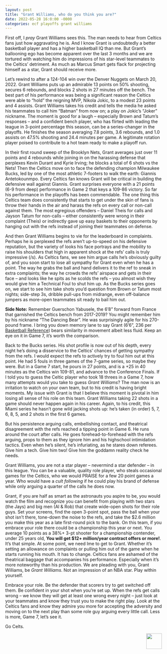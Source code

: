 ```yaml
---
layout: post
title: "Grant Williams, who do you think you are?"
date: 2022-05-28 16:0:00 -0000
categories: ecf playoffs grant williams
---
```


First off, I _pray_ Grant Williams sees this. The man needs to hear from Celtics fans just how aggravating he is. And I know Grant is undoubtedly a better basketball player and has a higher basketball IQ than me. But Grant’s ballooning ego has become apparent over the last 3 months and we are tortured with watching him do impressions of his star-level teammates to the Celtics’ detriment. As much as Marcus Smart gets flack for projecting himself as a star, Grant should receive more.

Let’s rewind to after a 124-104 win over the Denver Nuggets on March 20, 2022. Grant Williams puts up an admirable 13 points on 50% shooting, secures 6 rebounds, and blocks 2 shots in 27 minutes off the bench. The best part of his performance was being a significant reason the Celtics were able to “hold” the reigning MVP, Nikola Jokic, to a modest 23 points and 4 assists. Grant Williams takes his credit and tells the media he asked his teammates to call him “Batman” from now on; a play on Jokic’s “Joker” nickname. The moment is good for a laugh – especially Brown and Tatum’s responses – and a confident bench player, who has flirted with leading the league in 3-point percentage this season, can be a series-changer in the playoffs. He finishes the season averaging 7.8 points, 3.6 rebounds, and 1.0 assists on 47.5% shooting and 24.4 minutes per game. A legitimate rotation player poised to contribute to a hot team ready to make a playoff run. 

In their first round sweep of the Brooklyn Nets, Grant averages just over 11 points and 4 rebounds while joining in on the harassing defense that perplexes Kevin Durant and Kyrie Irving; he blocks a total of 6 shots vs the Nets! Then the Celtics move on to face the defending champion Milwaukee Bucks, led by one of the most athletic 7-footers to walk the earth: Giannis Antetokounmpo. Every Celtics fan knows Grant will be critical in building the defensive wall against Giannis. Grant surprises everyone with a 21 points (6-9 from deep) performance in Game 2 that keys a 109-86 victory. So far his performance in the playoffs has been commendable. The one thing this Celtics team does consistently that starts to get under the skin of fans is throw their hands in the air and harass the refs on every call or non-call against them. The most egregious offenders – Daniel Theis for calls and Jayson Tatum for non-calls – either consistently were wrong in their complaint (Theis) or indirectly gave up easy baskets to their opponents by hanging out with the refs instead of joining their teammates on defense. 

And then Grant Williams begins to vie for the leaderboard in complaints. Perhaps he is perplexed the refs aren’t up-to-speed on his defensive reputation, but the variety of looks his face portrays and the mobility to raise his shoulders that high in apparent shock at the refs’ calls is truly impressive (/s). As Celtics fans, we see him argue calls he’s obviously guilty of, and you soon start to lose all sympathy for Grant even when he has a point. The way he grabs the ball and hand delivers it to the ref to sneak in extra complaints; the way he crowds the refs’ airspace and gets in their face – and looks like he spits as he scolds the refs – you almost wish they would give him a Technical Foul to shut him up. As the Bucks series goes on, we start to see him take shots you’d question from Brown or Tatum most nights; side-step 3s, dribble pull-ups from midrange, even off-balance jumpers as more-open teammates sit ready to bail him out. 

__Side Note:__ Remember Guerschon Yabusele, the 6’8” forward from France that garnished the Celtics bench from 2017-2019? You might remember him by his nickname “The Dancing Bear”. He was surprisingly agile for his 270-pound frame. I bring you down memory lane to say Grant (6’6”, 236 per [Basketball Reference](https://www.basketball-reference.com/players/w/willigr01.html)) bears similarity in movement albeit less fluid. Keep an eye on it in Game 7, it’s worth the comparison.

Back to the Bucks series. His shot profile is now out of his depth, every night he’s doing a disservice to the Celtics’ chances of getting sympathy from the refs. I would expect the refs to actively try to foul him out at this point. He had 5 fouls in three games of the 7-game series, so maybe they were. But in a Game 7 start, he pours in 27 points, and is a +25 in 40 minutes as the Celtics win 109-81, and advance to the Conference Finals. If I told you to guess the Celtic player who took 18 threes in a Game 7, how many attempts would you take to guess _Grant Williams_? The man now is an irritation to watch on your own team, but to his credit is having bright moments. My issue with Grant is that I believe this moment is pivotal in him losing all sense of his role on this team. Grant Williams taking 22 shots in a game should never happen again in his career. Again, to his credit, this Miami series he hasn’t gone wild jacking shots up: he’s taken (in order) 5, 7, 6, 8, 5, and 2 shots in the first 6 games. 

But his persistence arguing calls, embellishing contact, and theatrical disagreement with the refs reached a tipping point in Game 6. He runs around the court after calls. He goes forehead-to-forehead with the refs arguing, props to them as they ignore him and his highschool intimidation tactics. Even when he’s silent, he’s infuriating, as he stares down referees. Give him a tech. Give him two! Give him the goddamn reality check he needs.

Grant Williams, you are not a star player – nevermind a star defender – in this league. You can be a valuable, quality role player, who steals occasional games for the Celtics, who we would PRAISE for a few 20 point games a year. Who would have a _cult following_ if he could play his brand of defense while only arguing a quarter of the calls he does now. 

Grant, if you are half as smart as the astronauts you aspire to be, you would watch the film and recognize you can benefit from playing with two stars (the Jays) and big men (Al & Rob) that create wide-open shots for their role guys. Set your screens, find the open 3-point spot, pass the ball when your shot isn’t there, tone-down the noise to the refs, and take the $2.6 million you make this year as a late first-round pick to the bank. On this team, if you embrace your role there could be a championship this year or next. You average 10 points as a 38%+ 3-pt shooter for a championship contender, under 25 years old, __You will get $12+ million/year contract offers or more!__. It’s that simple.
At some point, we need Ime to get to Grant. Whether it’s setting an allowance on complaints or pulling him out of the game when he starts running his mouth. It has to change. Celtics fans are ashamed of the theatrical baggage that accompanies his performance. Especially when it’s more noteworthy than his production. We are pleading with you, Grant Williams, be _Grant Williams_. Not an impression of an NBA star. Play within yourself.

Embrace your role. Be the defender that scorers try to get switched off them. Be confident in your shot when you’re set up. When the refs get calls wrong – we know they will get at least one wrong every night – just look at your teammates and know they trust you to make the right play. Look at the Celtics fans and know they admire you more for accepting the adversity and moving on to the next play than some role guy arguing every little call. Less is more, Game 7, let’s see it.

Go Celts.
<p align="right"> 
    <img src="/criticalcelticsfan/assets/ccflogo.jpg" width="50" height="50" />
</p>

